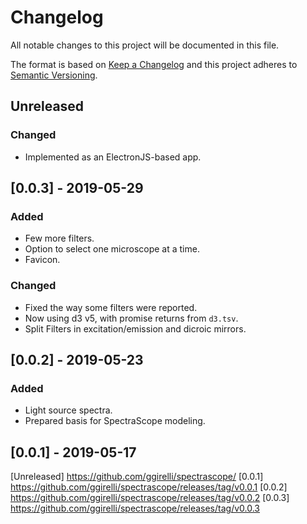 # Changelog
All notable changes to this project will be documented in this file.

The format is based on [Keep a Changelog](http://keepachangelog.com/en/1.0.0/)
and this project adheres to [Semantic Versioning](http://semver.org/spec/v2.0.0.html).

## Unreleased
### Changed
- Implemented as an ElectronJS-based app.

## [0.0.3] - 2019-05-29
### Added
- Few more filters.
- Option to select one microscope at a time.
- Favicon.

### Changed
- Fixed the way some filters were reported.
- Now using d3 v5, with promise returns from `d3.tsv`.
- Split Filters in excitation/emission and dicroic mirrors.

## [0.0.2] - 2019-05-23
### Added
- Light source spectra.
- Prepared basis for SpectraScope modeling.

## [0.0.1] - 2019-05-17

[Unreleased] https://github.com/ggirelli/spectrascope/
[0.0.1] https://github.com/ggirelli/spectrascope/releases/tag/v0.0.1
[0.0.2] https://github.com/ggirelli/spectrascope/releases/tag/v0.0.2
[0.0.3] https://github.com/ggirelli/spectrascope/releases/tag/v0.0.3